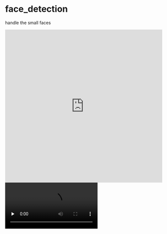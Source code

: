 # face_detection

handle the small faces

<iframe height=498 width=510 src='http://player.youku.com/embed/XMzQzOTkzNjI4OA==' frameborder=0 'allowfullscreen'></iframe>

<video id="video" controls="" preload="none">
      <source id="mp4" src="https://github.com/JullyZ/face_detection/detection_out.avi" type="video/mp4">
</video>
